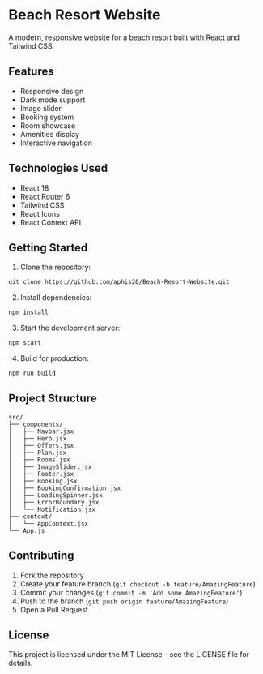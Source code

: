 # Beach Resort Website

A modern, responsive website for a beach resort built with React and Tailwind CSS.

## Features

- Responsive design
- Dark mode support
- Image slider
- Booking system
- Room showcase
- Amenities display
- Interactive navigation

## Technologies Used

- React 18
- React Router 6
- Tailwind CSS
- React Icons
- React Context API

## Getting Started

1. Clone the repository:
```bash
git clone https://github.com/aphis20/Beach-Resort-Website.git
```

2. Install dependencies:
```bash
npm install
```

3. Start the development server:
```bash
npm start
```

4. Build for production:
```bash
npm run build
```

## Project Structure

```
src/
├── components/
│   ├── Navbar.jsx
│   ├── Hero.jsx
│   ├── Offers.jsx
│   ├── Plan.jsx
│   ├── Rooms.jsx
│   ├── ImageSlider.jsx
│   ├── Footer.jsx
│   ├── Booking.jsx
│   ├── BookingConfirmation.jsx
│   ├── LoadingSpinner.jsx
│   ├── ErrorBoundary.jsx
│   └── Notification.jsx
├── context/
│   └── AppContext.jsx
└── App.js
```

## Contributing

1. Fork the repository
2. Create your feature branch (`git checkout -b feature/AmazingFeature`)
3. Commit your changes (`git commit -m 'Add some AmazingFeature'`)
4. Push to the branch (`git push origin feature/AmazingFeature`)
5. Open a Pull Request

## License

This project is licensed under the MIT License - see the LICENSE file for details.
